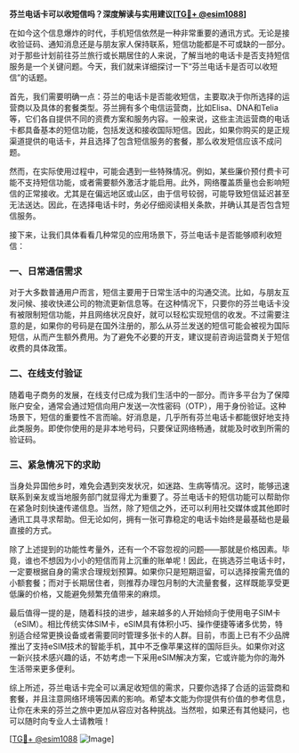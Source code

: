 **芬兰电话卡可以收短信吗？深度解读与实用建议[[TG💪+ @esim1088](https://t.me/s/esim1088)]**

在如今这个信息爆炸的时代，手机短信依然是一种非常重要的通讯方式。无论是接收验证码、通知消息还是与朋友家人保持联系，短信功能都是不可或缺的一部分。对于那些计划前往芬兰旅行或长期居住的人来说，了解当地的电话卡是否支持短信服务是一个关键问题。今天，我们就来详细探讨一下“芬兰电话卡是否可以收短信”的话题。

首先，我们需要明确一点：芬兰的电话卡是否能收短信，主要取决于你所选择的运营商以及具体的套餐类型。芬兰拥有多个电信运营商，比如Elisa、DNA和Telia等，它们各自提供不同的资费方案和服务内容。一般来说，这些主流运营商的电话卡都具备基本的短信功能，包括发送和接收国际短信。因此，如果你购买的是正规渠道提供的电话卡，并且选择了包含短信服务的套餐，那么收发短信应该不成问题。

然而，在实际使用过程中，可能会遇到一些特殊情况。例如，某些廉价预付费卡可能不支持短信功能，或者需要额外激活才能启用。此外，网络覆盖质量也会影响短信的正常接收。尤其是在偏远地区或山区，由于信号较弱，可能导致短信延迟甚至无法送达。因此，在选择电话卡时，务必仔细阅读相关条款，并确认其是否包含短信服务。

接下来，让我们具体看看几种常见的应用场景下，芬兰电话卡是否能够顺利收短信：

### 一、日常通信需求

对于大多数普通用户而言，短信主要用于日常生活中的沟通交流。比如，与朋友互发问候、接收快递公司的物流更新信息等。在这种情况下，只要你的芬兰电话卡没有被限制短信功能，并且网络状况良好，就可以轻松实现短信的收发。不过需要注意的是，如果你的号码是在国外注册的，那么从芬兰发送的短信可能会被视为国际短信，从而产生额外费用。为了避免不必要的开支，建议提前咨询运营商关于短信收费的具体政策。

### 二、在线支付验证

随着电子商务的发展，在线支付已成为我们生活中的一部分。而许多平台为了保障账户安全，通常会通过短信向用户发送一次性密码（OTP），用于身份验证。这种场景下，短信的重要性不言而喻。好消息是，几乎所有芬兰电话卡都能很好地支持此类服务。即使你使用的是非本地号码，只要保证网络畅通，就能及时收到所需的验证码。

### 三、紧急情况下的求助

当身处异国他乡时，难免会遇到突发状况，如迷路、生病等情况。这时，能够迅速联系到亲友或当地服务部门就显得尤为重要了。芬兰电话卡的短信功能可以帮助你在紧急时刻快速传递信息。当然，除了短信之外，还可以利用社交媒体或其他即时通讯工具寻求帮助。但无论如何，拥有一张可靠稳定的电话卡始终是最基础也是最直接的方式。

除了上述提到的功能性考量外，还有一个不容忽视的问题——那就是价格因素。毕竟，谁也不想因为小小的短信而背上沉重的账单呢！因此，在挑选芬兰电话卡时，一定要根据自身的需求合理规划预算。如果你只是短期逗留，可以选择按需充值的小额套餐；而对于长期居住者，则推荐办理包月制的大流量套餐，这样既能享受更低廉的价格，又能避免频繁充值带来的麻烦。

最后值得一提的是，随着科技的进步，越来越多的人开始倾向于使用电子SIM卡（eSIM）。相比传统实体SIM卡，eSIM具有体积小巧、操作便捷等诸多优势，特别适合经常更换设备或者需要同时管理多张卡的人群。目前，市面上已有不少品牌推出了支持eSIM技术的智能手机，其中不乏像苹果这样的国际巨头。如果你对这一新兴技术感兴趣的话，不妨考虑一下采用eSIM解决方案，它或许能为你的海外生活带来更多便利。

综上所述，芬兰电话卡完全可以满足收短信的需求，只要你选择了合适的运营商和套餐，并且注意网络环境等因素的影响。希望本文能为你提供有价值的参考信息，让你在未来的芬兰之旅中更加从容应对各种挑战。当然啦，如果还有其他疑问，也可以随时向专业人士请教哦！

[[TG💪+ @esim1088](https://t.me/s/esim1088) ![Image](https://i.postimg.cc/4NQfJmqS/Snipaste-2025-05-13-00-14-12.png)]